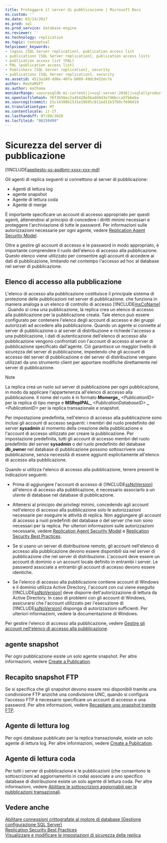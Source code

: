 ```yaml
---
title: Proteggere il server di pubblicazione | Microsoft Docs
ms.custom: ''
ms.date: 03/14/2017
ms.prod: sql
ms.prod_service: database-engine
ms.reviewer: ''
ms.technology: replication
ms.topic: conceptual
helpviewer_keywords:
- logins [SQL Server replication], publication access list
- publications [SQL Server replication], publication access lists
- publication access list (PAL)
- PAL (publication access list)
- Publishers [SQL Server replication], security
- publications [SQL Server replication], security
ms.assetid: 4513a18d-dd6e-407a-b009-49dc9432ec7e
author: MashaMSFT
ms.author: mathoma
monikerRange: =azuresqldb-mi-current||>=sql-server-2016||=sqlallproducts-allversions
ms.openlocfilehash: f6f3b56ec2a45420e56add4d3e746bcca5fb6eba
ms.sourcegitcommit: 21c14308b1531e19b95c811ed11b37b9cf696d19
ms.translationtype: HT
ms.contentlocale: it-IT
ms.lasthandoff: 07/09/2020
ms.locfileid: "86159499"
---
```

# <a name="secure-the-publisher"></a>Sicurezza del server di pubblicazione
[!INCLUDE[appliesto-ss-asdbmi-xxxx-xxx-md](../../../includes/applies-to-version/sql-asdbmi.md)]
  
Gli agenti di replica seguenti si connettono al server di pubblicazione:  
  
-   Agenti di lettura log
-   agente snapshot
-   Agente di lettura coda  
-   Agente di merge  
  
 È importante specificare un account di accesso appropriato per questi agenti, attenendosi al principio di concedere i diritti minimi necessari e proteggere l'archiviazione di tutte le password. Per informazioni sulle autorizzazioni necessarie per ogni agente, vedere [Replication Agent Security Model](../../../relational-databases/replication/security/replication-agent-security-model.md).  
  
 Oltre a gestire gli account di accesso e le password in modo appropriato, è importante comprendere il ruolo dell'elenco di accesso alla pubblicazione. Questo elenco viene utilizzato per consentire agli account di accedere ai dati di pubblicazione, limitando nel contempo l'accesso ad hoc al database nel server di pubblicazione.  
  
## <a name="publication-access-list"></a>Elenco di accesso alla pubblicazione  
 L'elenco di accesso alla pubblicazione costituisce il principale sistema di protezione delle pubblicazioni nel server di pubblicazione. che funziona in maniera analoga a un elenco di controllo di accesso [!INCLUDE[msCoName](../../../includes/msconame-md.md)] . Quando si crea una pubblicazione, la replica crea un elenco di accesso alla pubblicazione per la pubblicazione creata. Tale elenco può essere configurato per contenere l'elenco degli account di accesso e dei gruppi autorizzati ad accedere alla pubblicazione. Quando un agente si connette al server di pubblicazione o al server di distribuzione e richiede l'accesso a una pubblicazione, i dati di autenticazione dell'elenco di accesso alla pubblicazione vengono confrontati con l'account di accesso al server di pubblicazione specificato dall'agente. Ciò garantisce un maggior livello di sicurezza del server di pubblicazione, impedendo che gli account di accesso del server di pubblicazione e del server di distribuzione vengano utilizzati da uno strumento client per apportare modifiche direttamente nel server di pubblicazione.  
  
> [!NOTE]  
>  La replica crea un ruolo sul server di pubblicazione per ogni pubblicazione, in modo da applicare l'appartenenza all'elenco di accesso alla pubblicazione. Il nome del ruolo è in formato **Msmerge_** _\<PublicationID>_ per la replica di tipo merge e **MSReplPAL_** _\<PublicationDatabaseID>_ **_** _\<PublicationID>_ per la replica transazionale e snapshot.  
  
 Per impostazione predefinita, nell'elenco di accesso alla pubblicazione sono inclusi gli account di accesso seguenti: i membri del ruolo predefinito del server **sysadmin** al momento della creazione della pubblicazione e l'account di accesso utilizzato per creare la pubblicazione. Per impostazione predefinita, tutti gli account di accesso membri del ruolo predefinito del server **sysadmin** o del ruolo predefinito del database **db_owner** nel database di pubblicazione possono sottoscrivere una pubblicazione, senza necessità di essere aggiunti esplicitamente all'elenco di accesso alla pubblicazione.  
  
 Quando si utilizza l'elenco di accesso alla pubblicazione, tenere presenti le indicazioni seguenti:  
  
-   Prima di aggiungere l'account di accesso di [!INCLUDE[ssNoVersion](../../../includes/ssnoversion-md.md)] all'elenco di accesso alla pubblicazione, è necessario associarlo a un utente di database nel database di pubblicazione.  
  
-   Attenersi al principio dei privilegi minimi, concedendo agli account nell'elenco di accesso alla pubblicazione solo le autorizzazioni necessarie per eseguire le attività di replica. Non aggiungere gli account di accesso a ruoli predefiniti del database o del server che non sono necessari per la replica. Per ulteriori informazioni sulle autorizzazioni necessarie, vedere [Replication Agent Security Model](../../../relational-databases/replication/security/replication-agent-security-model.md) e [Replication Security Best Practices](../../../relational-databases/replication/security/replication-security-best-practices.md).  
  
-   Se si usano un server di distribuzione remoto, gli account nell'elenco di accesso alla pubblicazione devono essere disponibili sia nel server di pubblicazione che nel server di distribuzione. L'account deve essere un account di dominio o un account locale definito in entrambi i server. Le password associate a entrambi gli account di accesso devono essere identiche.  
  
-   Se l'elenco di accesso alla pubblicazione contiene account di Windows e il dominio utilizza Active Directory, l'account con cui viene eseguito [!INCLUDE[ssNoVersion](../../../includes/ssnoversion-md.md)] deve disporre dell'autorizzazione di lettura da Active Directory. In caso di problemi con gli account di Windows, assicurarsi che l'account utilizzato per l'esecuzione di [!INCLUDE[ssNoVersion](../../../includes/ssnoversion-md.md)] disponga di autorizzazioni sufficienti. Per ulteriori informazioni, vedere la documentazione di Windows.  
  
 Per gestire l'elenco di accesso alla pubblicazione, vedere [Gestire gli account nell'elenco di accesso alla pubblicazione](../../../relational-databases/replication/security/manage-logins-in-the-publication-access-list.md).  
  
## <a name="snapshot-agent"></a>agente snapshot  
 Per ogni pubblicazione esiste un solo agente snapshot. Per altre informazioni, vedere [Create a Publication](../../../relational-databases/replication/publish/create-a-publication.md).  
  
## <a name="ftp-snapshot-delivery"></a>Recapito snapshot FTP  
 Se si specifica che gli snapshot devono essere resi disponibili tramite una condivisione FTP anziché una condivisione UNC, quando si configura l'accesso FTP è necessario specificare un account di accesso e una password. Per altre informazioni, vedere [Recapitare uno snapshot tramite FTP](../../../relational-databases/replication/publish/deliver-a-snapshot-through-ftp.md).  
  
## <a name="log-reader-agent"></a>Agente di lettura log  
 Per ogni database pubblicato per la replica transazionale, esiste un solo agente di lettura log. Per altre informazioni, vedere [Create a Publication](../../../relational-databases/replication/publish/create-a-publication.md).  
  
## <a name="queue-reader-agent"></a>Agente di lettura coda  
 Per tutti i server di pubblicazione e le pubblicazioni (che consentono le sottoscrizioni ad aggiornamento in coda) associate a uno specifico database di distribuzione esiste un solo agente di lettura coda. Per altre informazioni, vedere [Abilitare le sottoscrizioni aggiornabili per le pubblicazioni transazionali](../../../relational-databases/replication/publish/enable-updating-subscriptions-for-transactional-publications.md).  
  
## <a name="see-also"></a>Vedere anche  
 [Abilitare connessioni crittografate al motore di database &#40;Gestione configurazione SQL Server&#41;](../../../database-engine/configure-windows/enable-encrypted-connections-to-the-database-engine.md)   
 [Replication Security Best Practices](../../../relational-databases/replication/security/replication-security-best-practices.md)   
 [Visualizzare e modificare le impostazioni di sicurezza della replica](../../../relational-databases/replication/security/view-and-modify-replication-security-settings.md)  
  
  

